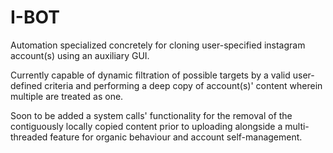 # I-BOT
Automation specialized concretely for cloning user-specified instagram account(s) using an auxiliary GUI. 

Currently capable of dynamic filtration of possible targets by a valid user-defined criteria and performing a deep copy of account(s)' content wherein multiple are treated as one.

Soon to be added a system calls' functionality for the removal of the contiguously locally copied content prior to uploading alongside a multi-threaded feature for organic behaviour and account self-management.   

